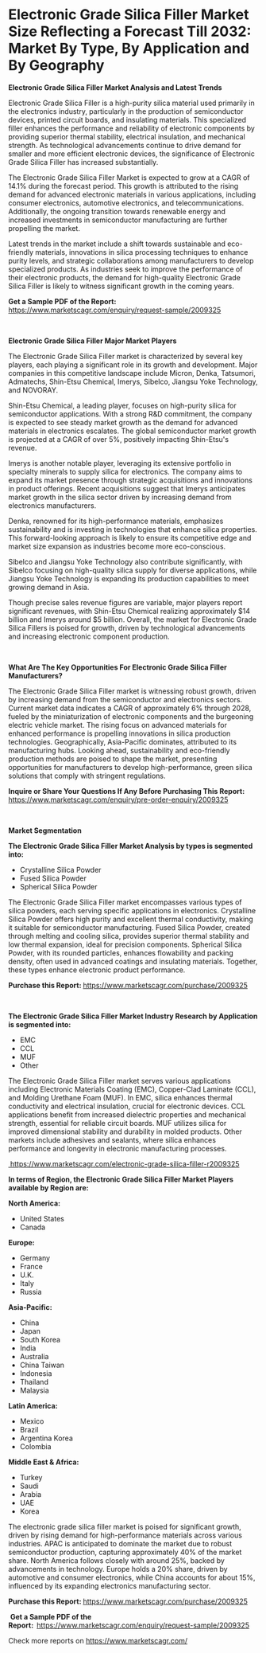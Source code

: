 <p><h1>Electronic Grade Silica Filler Market Size Reflecting a Forecast Till 2032: Market By Type, By Application and By Geography</h1></p><p><strong>Electronic Grade Silica Filler Market Analysis and Latest Trends</strong></p>
<p><p>Electronic Grade Silica Filler is a high-purity silica material used primarily in the electronics industry, particularly in the production of semiconductor devices, printed circuit boards, and insulating materials. This specialized filler enhances the performance and reliability of electronic components by providing superior thermal stability, electrical insulation, and mechanical strength. As technological advancements continue to drive demand for smaller and more efficient electronic devices, the significance of Electronic Grade Silica Filler has increased substantially.</p><p>The Electronic Grade Silica Filler Market is expected to grow at a CAGR of 14.1% during the forecast period. This growth is attributed to the rising demand for advanced electronic materials in various applications, including consumer electronics, automotive electronics, and telecommunications. Additionally, the ongoing transition towards renewable energy and increased investments in semiconductor manufacturing are further propelling the market. </p><p>Latest trends in the market include a shift towards sustainable and eco-friendly materials, innovations in silica processing techniques to enhance purity levels, and strategic collaborations among manufacturers to develop specialized products. As industries seek to improve the performance of their electronic products, the demand for high-quality Electronic Grade Silica Filler is likely to witness significant growth in the coming years.</p></p>
<p><strong>Get a Sample PDF of the Report:&nbsp;</strong> <a href="https://www.marketscagr.com/enquiry/request-sample/2009325?utm_campaign=2945&utm_medium=2&utm_source=Github&utm_content=ia&utm_term=04042025&utm_id=electronic-grade-silica-filler">https://www.marketscagr.com/enquiry/request-sample/2009325</a></p>
<p>&nbsp;</p>
<p><strong>Electronic Grade Silica Filler Major Market Players</strong></p>
<p><p>The Electronic Grade Silica Filler market is characterized by several key players, each playing a significant role in its growth and development. Major companies in this competitive landscape include Micron, Denka, Tatsumori, Admatechs, Shin-Etsu Chemical, Imerys, Sibelco, Jiangsu Yoke Technology, and NOVORAY.</p><p>Shin-Etsu Chemical, a leading player, focuses on high-purity silica for semiconductor applications. With a strong R&D commitment, the company is expected to see steady market growth as the demand for advanced materials in electronics escalates. The global semiconductor market growth is projected at a CAGR of over 5%, positively impacting Shin-Etsu's revenue.</p><p>Imerys is another notable player, leveraging its extensive portfolio in specialty minerals to supply silica for electronics. The company aims to expand its market presence through strategic acquisitions and innovations in product offerings. Recent acquisitions suggest that Imerys anticipates market growth in the silica sector driven by increasing demand from electronics manufacturers.</p><p>Denka, renowned for its high-performance materials, emphasizes sustainability and is investing in technologies that enhance silica properties. This forward-looking approach is likely to ensure its competitive edge and market size expansion as industries become more eco-conscious.</p><p>Sibelco and Jiangsu Yoke Technology also contribute significantly, with Sibelco focusing on high-quality silica supply for diverse applications, while Jiangsu Yoke Technology is expanding its production capabilities to meet growing demand in Asia.</p><p>Though precise sales revenue figures are variable, major players report significant revenues, with Shin-Etsu Chemical realizing approximately $14 billion and Imerys around $5 billion. Overall, the market for Electronic Grade Silica Fillers is poised for growth, driven by technological advancements and increasing electronic component production.</p></p>
<p>&nbsp;</p>
<p><strong>What Are The Key Opportunities For Electronic Grade Silica Filler Manufacturers?</strong></p>
<p><p>The Electronic Grade Silica Filler market is witnessing robust growth, driven by increasing demand from the semiconductor and electronics sectors. Current market data indicates a CAGR of approximately 6% through 2028, fueled by the miniaturization of electronic components and the burgeoning electric vehicle market. The rising focus on advanced materials for enhanced performance is propelling innovations in silica production technologies. Geographically, Asia-Pacific dominates, attributed to its manufacturing hubs. Looking ahead, sustainability and eco-friendly production methods are poised to shape the market, presenting opportunities for manufacturers to develop high-performance, green silica solutions that comply with stringent regulations.</p></p>
<p><strong>Inquire or Share Your Questions If Any Before Purchasing This Report:</strong> <a href="https://www.marketscagr.com/enquiry/pre-order-enquiry/2009325?utm_campaign=2945&utm_medium=2&utm_source=Github&utm_content=ia&utm_term=04042025&utm_id=electronic-grade-silica-filler">https://www.marketscagr.com/enquiry/pre-order-enquiry/2009325</a></p>
<p>&nbsp;</p>
<p><strong>Market Segmentation</strong></p>
<p><strong>The Electronic Grade Silica Filler Market Analysis by types is segmented into:</strong></p>
<p><ul><li>Crystalline Silica Powder</li><li>Fused Silica Powder</li><li>Spherical Silica Powder</li></ul></p>
<p><p>The Electronic Grade Silica Filler market encompasses various types of silica powders, each serving specific applications in electronics. Crystalline Silica Powder offers high purity and excellent thermal conductivity, making it suitable for semiconductor manufacturing. Fused Silica Powder, created through melting and cooling silica, provides superior thermal stability and low thermal expansion, ideal for precision components. Spherical Silica Powder, with its rounded particles, enhances flowability and packing density, often used in advanced coatings and insulating materials. Together, these types enhance electronic product performance.</p></p>
<p><strong>Purchase this Report:&nbsp;</strong><a href="https://www.marketscagr.com/purchase/2009325?utm_campaign=2945&utm_medium=2&utm_source=Github&utm_content=ia&utm_term=04042025&utm_id=electronic-grade-silica-filler">https://www.marketscagr.com/purchase/2009325</a></p>
<p>&nbsp;</p>
<p><strong>The Electronic Grade Silica Filler Market Industry Research by Application is segmented into:</strong></p>
<p><ul><li>EMC</li><li>CCL</li><li>MUF</li><li>Other</li></ul></p>
<p><p>The Electronic Grade Silica Filler market serves various applications including Electronic Materials Coating (EMC), Copper-Clad Laminate (CCL), and Molding Urethane Foam (MUF). In EMC, silica enhances thermal conductivity and electrical insulation, crucial for electronic devices. CCL applications benefit from increased dielectric properties and mechanical strength, essential for reliable circuit boards. MUF utilizes silica for improved dimensional stability and durability in molded products. Other markets include adhesives and sealants, where silica enhances performance and longevity in electronic manufacturing processes.</p></p>
<p><a href="https://www.marketscagr.com/electronic-grade-silica-filler-r2009325?utm_campaign=2945&utm_medium=2&utm_source=Github&utm_content=ia&utm_term=04042025&utm_id=electronic-grade-silica-filler">&nbsp;https://www.marketscagr.com/electronic-grade-silica-filler-r2009325</a></p>
<p><strong>In terms of Region, the Electronic Grade Silica Filler Market Players available by Region are:</strong></p>
<p>
    <p> <strong> North America: </strong>
        <ul>
            <li>United States</li>
            <li>Canada</li>
        </ul>
        </p> 
    <p> <strong> Europe: </strong>
        <ul>
            <li>Germany</li>
            <li>France</li>
            <li>U.K.</li>
            <li>Italy</li>
            <li>Russia</li>
        </ul>
        </p> 
    <p> <strong> Asia-Pacific: </strong>
        <ul>
            <li>China</li>
            <li>Japan</li>
            <li>South Korea</li>
            <li>India</li>
            <li>Australia</li>
            <li>China Taiwan</li>
            <li>Indonesia</li>
            <li>Thailand</li>
            <li>Malaysia</li>
        </ul>
        </p> 
    <p> <strong> Latin America: </strong>
        <ul>
            <li>Mexico</li>
            <li>Brazil</li>
            <li>Argentina Korea</li>
            <li>Colombia</li>
        </ul>
        </p> 
    <p> <strong> Middle East & Africa: </strong>
        <ul>
            <li>Turkey</li>
            <li>Saudi</li>
            <li>Arabia</li>
            <li>UAE</li>
            <li>Korea</li>
        </ul>
    </p>
    </p>
<p><p>The electronic grade silica filler market is poised for significant growth, driven by rising demand for high-performance materials across various industries. APAC is anticipated to dominate the market due to robust semiconductor production, capturing approximately 40% of the market share. North America follows closely with around 25%, backed by advancements in technology. Europe holds a 20% share, driven by automotive and consumer electronics, while China accounts for about 15%, influenced by its expanding electronics manufacturing sector.</p></p>
<p><strong>Purchase this Report: </strong><a href="https://www.marketscagr.com/purchase/2009325?utm_campaign=2945&utm_medium=2&utm_source=Github&utm_content=ia&utm_term=04042025&utm_id=electronic-grade-silica-filler">https://www.marketscagr.com/purchase/2009325</a></p>
<p>&nbsp;<strong>Get a Sample PDF of the Report:&nbsp;&nbsp;</strong><a href="https://www.marketscagr.com/enquiry/request-sample/2009325?utm_campaign=2945&utm_medium=2&utm_source=Github&utm_content=ia&utm_term=04042025&utm_id=electronic-grade-silica-filler">https://www.marketscagr.com/enquiry/request-sample/2009325</a></p>
<p><strong></strong></p>
<p>Check more reports on <a href="https://www.marketscagr.com/?utm_campaign=2945&utm_medium=2&utm_source=Github&utm_content=ia&utm_term=04042025&utm_id=electronic-grade-silica-filler">https://www.marketscagr.com/</a></p>